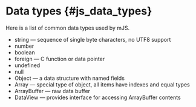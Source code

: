 # Data types {#js_data_types}

Here is a list of common data types used by mJS.
- string — sequence of single byte characters, no UTF8 support
- number
- boolean
- foreign — C function or data pointer
- undefined
- null
- Object — a data structure with named fields
- Array — special type of object, all items have indexes and equal types
- ArrayBuffer — raw data buffer
- DataView — provides interface for accessing ArrayBuffer contents
